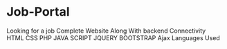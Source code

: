 # Job-Portal
Looking for a job Complete Website Along With backend Connectivity HTML CSS PHP JAVA SCRIPT JQUERY BOOTSTRAP Ajax Languages Used
